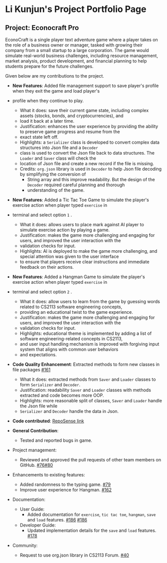 # Li Kunjun's Project Portfolio Page

## Project: Econocraft Pro

EconoCraft is a single player text adventure game where a player takes on the role of a business owner or manager,
tasked with growing their company from a small startup to a large corporation. The game would simulate real-world
business challenges, including resource management, market analysis, product development, and financial planning to
help students prepare for the future challenges.

Given below are my contributions to the project.

* **New Features**: Added file management support to save player's profile when they exit the game and load player's
* profile when they continue to play.
  * What it does: save their current game state, including complex assets (stocks, bonds, and cryptocurrencies), and 
  * load it back at a later time. 
  * Justification: enhances the user experience by providing the ability to preserve game progress and resume from the 
  * exact state left off.
  * Highlights: a `Serializer` class is developed to convert complex data structures into Json file and a `Decoder` 
  * class is used to convert the Json file back to data structures. The `Loader` and `Saver` class will check the
  * location of Json file and create a new record if the file is missing.
  * Credits: `org.json` library is used in `Decoder` to help Json file decoding by simplifying the conversion of 
    * String array and this improve readability. But the design of the `Decoder` required careful planning and thorough
    * understanding of the game.
* **New Features**: Added a Tic Tac Toe Game to simulate the player's exercise action when player typed `exercise` in 
* terminal and select option `1` .
  * What it does: allows users to place mark against AI player to simulate exercise action by playing a game.
  * Justification: makes the game more challenging and engaging for users, and improved the user interaction with the 
  * validation checks for input.
  * Highlights: AI is deployed to make the game more challenging, and special attention was given to the user interface 
  * to ensure that players receive clear instructions and immediate feedback on their actions.  
* **New Features**: Added a Hangman Game to simulate the player's exercise action when player typed `exercise` in
* terminal and select option `2` .
  * What it does: allow users to learn from the game by guessing words related to CS2113 software engineering concepts, 
  * providing an educational twist to the game experience.
  * Justification: makes the game more challenging and engaging for users, and improved the user interaction with the
  * validation checks for input.
  * Highlights: educational theme is implemented by adding a list of software engineering-related concepts in CS2113,
  * and user input handling mechanism is improved with forgiving input system that aligns with common user behaviors 
  * and expectations.

* **Code Quality Enhancement**: Extracted methods to form new classes in file packages  [#161](https://github.com/AY2324S2-CS2113-T11-4/tp/pull/161)
  * What it does: extracted methods from `Saver` and `Loader` classes to form `Serializer` and `Decoder`.
  * Justification: readability `Saver` and `Loader` classes with methods extracted and code becomes more OOP.
  * Highlights: more reasonable split of classes, `Saver` and `Loader` handle the Json file while 
  * `Serializer` and `Decoder` handle the data in Json.

* **Code contributed**: [RepoSense link](https://nus-cs2113-ay2324s2.github.io/tp-dashboard/?search=stargazerx0&breakdown=true&sort=groupTitle%20dsc&sortWithin=title&since=2024-02-23&timeframe=commit&mergegroup=&groupSelect=groupByRepos&checkedFileTypes=docs~functional-code~test-code~other)

* **General Contribution**:
  * Tested and reported bugs in game.

* Project management:
  * Reviewed and approved the pull requests of other team members on GitHub. [#76](https://github.com/AY2324S2-CS2113-T11-4/tp/pull/76)[#80](https://github.com/AY2324S2-CS2113-T11-4/tp/pull/80)

* Enhancements to existing features:
  * Added randomness to the typing game. [#79](https://github.com/AY2324S2-CS2113-T11-4/tp/pull/79)
  * Improve user experience for Hangman. [#162 ](https://github.com/AY2324S2-CS2113-T11-4/tp/pull/162)

* Documentation:
  * User Guide:
    * Added documentation for `exercise`, `tic tac toe`, `hangman`, `save` and `load` features. [#186](https://github.com/AY2324S2-CS2113-T11-4/tp/pull/186) [#186](https://github.com/AY2324S2-CS2113-T11-4/tp/pull/186)
  * Developer Guide:
    * Updated implementation details for the `save` and `load` features. [#178](https://github.com/AY2324S2-CS2113-T11-4/tp/pull/178)

* Community:
  * Request to use org.json library in CS2113 Forum. [#40](https://github.com/nus-cs2113-AY2324S2/forum/issues/40)
